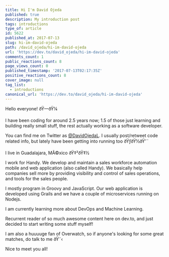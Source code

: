 ```yaml
---
title: Hi I'm David Ojeda
published: true
description: My introduction post
tags: introductions
type_of: article
id: 5622
published_at: 2017-07-13
slug: hi-im-david-ojeda
path: /david_ojeda/hi-im-david-ojeda
url: 'https://dev.to/david_ojeda/hi-im-david-ojeda'
comments_count: 1
public_reactions_count: 8
page_views_count: 0
published_timestamp: '2017-07-13T02:17:35Z'
positive_reactions_count: 8
cover_image: null
tag_list:
  - introductions
canonical_url: 'https://dev.to/david_ojeda/hi-im-david-ojeda'
---
```


Hello everyone! ðŸ––ðŸ¼


I have been coding for around 2.5 years now; 1.5 of those just learning and building really small stuff, the rest actually working as a software developer. 

You can find me on Twitter as [@DavidOjedaL](https://twitter.com/DavidOjedaL). I usually post/retweet code related info, but lately have been getting into running too ðŸƒðŸ½ðŸ’¨ 

I live in Guadalajara, MÃ©xico ðŸ‡²ðŸ‡½

I work for Handy. We develop and maintain a sales workforce automation mobile and web application (also called Handy). We basically help companies sell more by providing visibility and control of sales operations, and tools for the sales people.  

I mostly program in Groovy and JavaScript. Our web application is developed using Grails and we have a couple of microservices running on Nodejs. 

I am currently learning more about DevOps and Machine Learning.

Recurrent reader of so much awesome content here on dev.to, and just decided to start writing some stuff myself!

I am also a huuuuge fan of Overwatch, so if anyone's looking for some great matches, do talk to me ðŸ˜‹



Nice to meet you all!
